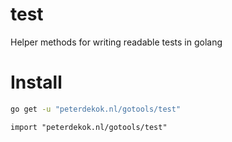 # test
Helper methods for writing readable tests in golang

# Install
```bash
go get -u "peterdekok.nl/gotools/test"
```

```golang
import "peterdekok.nl/gotools/test"
```
